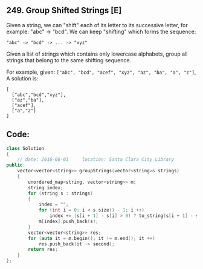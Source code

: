 ## 249. Group Shifted Strings [E]
Given a string, we can "shift" each of its letter to its successive letter, for example: "abc" -> "bcd". We can keep "shifting" which forms the sequence:
```
"abc" -> "bcd" -> ... -> "xyz"
```
Given a list of strings which contains only lowercase alphabets, group all strings that belong to the same shifting sequence.

For example, given: `["abc", "bcd", "acef", "xyz", "az", "ba", "a", "z"]`, 
A solution is:
```
[
  ["abc","bcd","xyz"],
  ["az","ba"],
  ["acef"],
  ["a","z"]
]
```

## Code:
```c++
class Solution 
{
    // date: 2016-08-03     location: Santa Clara City Library
public:
    vector<vector<string>> groupStrings(vector<string>& strings) 
    {
        unordered_map<string, vector<string>> m;
        string index;
        for (string s : strings)
        {
            index = "";
            for (int i = 0; i < s.size() - 1; i ++)
                index += (s[i + 1] - s[i] > 0) ? to_string(s[i + 1] - s[i]) : to_string(s[i + 1] - s[i] + 26);
            m[index].push_back(s);
        }
        vector<vector<string>> res;
        for (auto it = m.begin(); it != m.end(); it ++)
            res.push_back(it -> second);
        return res;
    }
};
```
